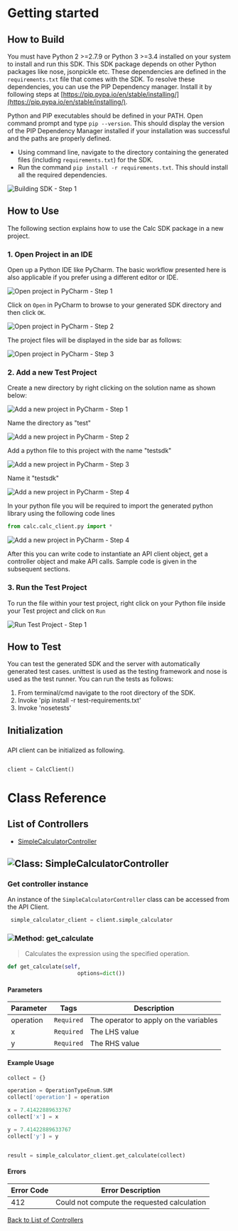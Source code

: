 # Getting started

## How to Build


You must have Python 2 >=2.7.9 or Python 3 >=3.4 installed on your system to install and run this SDK. This SDK package depends on other Python packages like nose, jsonpickle etc. 
These dependencies are defined in the ```requirements.txt``` file that comes with the SDK.
To resolve these dependencies, you can use the PIP Dependency manager. Install it by following steps at [https://pip.pypa.io/en/stable/installing/](https://pip.pypa.io/en/stable/installing/).

Python and PIP executables should be defined in your PATH. Open command prompt and type ```pip --version```.
This should display the version of the PIP Dependency Manager installed if your installation was successful and the paths are properly defined.

* Using command line, navigate to the directory containing the generated files (including ```requirements.txt```) for the SDK.
* Run the command ```pip install -r requirements.txt```. This should install all the required dependencies.

![Building SDK - Step 1](https://apidocs.io/illustration/python?step=installDependencies&workspaceFolder=Calc-Python)


## How to Use

The following section explains how to use the Calc SDK package in a new project.

### 1. Open Project in an IDE

Open up a Python IDE like PyCharm. The basic workflow presented here is also applicable if you prefer using a different editor or IDE.

![Open project in PyCharm - Step 1](https://apidocs.io/illustration/python?step=pyCharm)

Click on ```Open``` in PyCharm to browse to your generated SDK directory and then click ```OK```.

![Open project in PyCharm - Step 2](https://apidocs.io/illustration/python?step=openProject0&workspaceFolder=Calc-Python)     

The project files will be displayed in the side bar as follows:

![Open project in PyCharm - Step 3](https://apidocs.io/illustration/python?step=openProject1&workspaceFolder=Calc-Python&projectName=calc)     

### 2. Add a new Test Project

Create a new directory by right clicking on the solution name as shown below:

![Add a new project in PyCharm - Step 1](https://apidocs.io/illustration/python?step=createDirectory&workspaceFolder=Calc-Python&projectName=calc)

Name the directory as "test"

![Add a new project in PyCharm - Step 2](https://apidocs.io/illustration/python?step=nameDirectory)
   
Add a python file to this project with the name "testsdk"

![Add a new project in PyCharm - Step 3](https://apidocs.io/illustration/python?step=createFile&workspaceFolder=Calc-Python&projectName=calc)

Name it "testsdk"

![Add a new project in PyCharm - Step 4](https://apidocs.io/illustration/python?step=nameFile)

In your python file you will be required to import the generated python library using the following code lines

```Python
from calc.calc_client.py import *
```

![Add a new project in PyCharm - Step 4](https://apidocs.io/illustration/python?step=projectFiles&workspaceFolder=Calc-Python&libraryName=calc.calc_client.py&projectName=calc)

After this you can write code to instantiate an API client object, get a controller object and  make API calls. Sample code is given in the subsequent sections.

### 3. Run the Test Project

To run the file within your test project, right click on your Python file inside your Test project and click on ```Run```

![Run Test Project - Step 1](https://apidocs.io/illustration/python?step=runProject&workspaceFolder=Calc-Python&libraryName=calc.calc_client.py&projectName=calc)


## How to Test

You can test the generated SDK and the server with automatically generated test
cases. unittest is used as the testing framework and nose is used as the test
runner. You can run the tests as follows:

  1. From terminal/cmd navigate to the root directory of the SDK.
  2. Invoke 'pip install -r test-requirements.txt'
  3. Invoke 'nosetests'

## Initialization

### 

API client can be initialized as following.

```python

client = CalcClient()
```

# Class Reference

## <a name="list_of_controllers"></a>List of Controllers

* [SimpleCalculatorController](#simple_calculator_controller)

## <a name="simple_calculator_controller"></a>![Class: ](https://apidocs.io/img/class.png ".SimpleCalculatorController") SimpleCalculatorController

### Get controller instance

An instance of the ``` SimpleCalculatorController ``` class can be accessed from the API Client.

```python
 simple_calculator_client = client.simple_calculator
```

### <a name="get_calculate"></a>![Method: ](https://apidocs.io/img/method.png ".SimpleCalculatorController.get_calculate") get_calculate

> Calculates the expression using the specified operation.

```python
def get_calculate(self,
                      options=dict())
```

#### Parameters

| Parameter | Tags | Description |
|-----------|------|-------------|
| operation |  ``` Required ```  | The operator to apply on the variables |
| x |  ``` Required ```  | The LHS value |
| y |  ``` Required ```  | The RHS value |



#### Example Usage

```python
collect = {}

operation = OperationTypeEnum.SUM
collect['operation'] = operation

x = 7.41422889633767
collect['x'] = x

y = 7.41422889633767
collect['y'] = y


result = simple_calculator_client.get_calculate(collect)

```

#### Errors

| Error Code | Error Description |
|------------|-------------------|
| 412 | Could not compute the requested calculation |




[Back to List of Controllers](#list_of_controllers)



